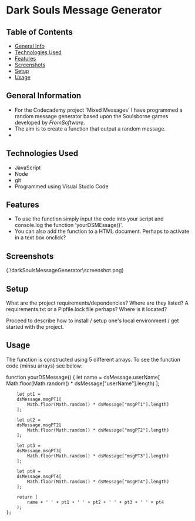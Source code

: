# Dark Souls Message Generator

## Table of Contents
* [General Info](#general-information)
* [Technologies Used](#technologies-used)
* [Features](#features)
* [Screenshots](#screenshots)
* [Setup](#setup)
* [Usage](#usage)



## General Information
- For the Codecademy project 'Mixed Messages' I have programmed a random message generator based upon the Soulsborne games developed by *FromSoftware*.
- The aim is to create a function that output a random message. 
- 

## Technologies Used
- JavaScript
- Node
- git
- Programmed using Visual Studio Code


## Features
- To use the function simply input the code into your script and console.log the function 'yourDSMEssage()'. 
- You can also add the function to a HTML document. Perhaps to activate in a text box onclick?


## Screenshots
(.\darkSoulsMessageGenerator\screenshot.png)


## Setup
What are the project requirements/dependencies? Where are they listed? A requirements.txt or a Pipfile.lock file perhaps? Where is it located?

Proceed to describe how to install / setup one's local environment / get started with the project.


## Usage
The function is constructed using 5 different arrays. To see the function code (minsu arrays) see below:

function yourDSMessage() {
        let name = 
        dsMessage.userName[
            Math.floor(Math.random() * dsMessage["userName"].length)
        ];
    
        let pt1 = 
        dsMessage.msgPT1[
            Math.floor(Math.random() * dsMessage["msgPT1"].length)
        ];
    
        let pt2 = 
        dsMessage.msgPT2[
            Math.floor(Math.random() * dsMessage["msgPT2"].length)
        ];
    
        let pt3 = 
        dsMessage.msgPT3[
            Math.floor(Math.random() * dsMessage["msgPT3"].length)
        ];
    
        let pt4 = 
        dsMessage.msgPT4[
            Math.floor(Math.random() * dsMessage["msgPT4"].length)
        ];
        
        return (
            name + ' ' + pt1 + ' ' + pt2 + ' ' + pt3 + ' ' + pt4
        );
    };
    




